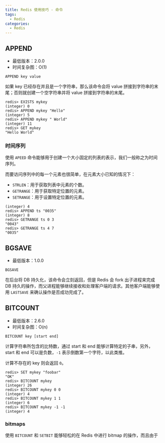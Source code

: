 ```yaml
---
title: Redis 使用技巧 - 命令
tags:
  - Redis
categories:
  - Redis
---
```


## APPEND

- 最低版本：2.0.0
- 时间复杂图：O(1)

```text
APPEND key value
```

如果 key 已经存在并且是一个字符串，那么该命令会将 value 拼接到字符串的末尾；否则就创建一个空字符串并将 value 拼接到字符串的末尾。

```shell
redis> EXISTS mykey
(integer) 0
redis> APPEND mykey "Hello"
(integer) 5
redis> APPEND mykey " World"
(integer) 11
redis> GET mykey
"Hello World"
```

### 时间序列

使用 `APEED` 命令能够用于创建一个大小固定的列表的表示，我们一般称之为时间序列。

而要访问序列中的每一个元素也很简单，在元素大小已知的情况下：

- `STRLEN`：用于获取列表中元素的个数。
- `GETRANGE`：用于获取特定位置的元素。
- `SETRANGE`：用于设置特定位置的元素。

```shell
(integer) 4
redis> APPEND ts "0035"
(integer) 8
redis> GETRANGE ts 0 3
"0043"
redis> GETRANGE ts 4 7
"0035"
```

## BGSAVE

- 最低版本：1.0.0

```text
BGSAVE
```

在后台将 DB 持久化，该命令会立刻返回，但是 Redis 会 fork 出子进程来完成 DB 持久的操作，而父进程能够继续接收和处理客户端的请求。其他客户端能够使用 `LASTSAVE` 来确认操作是否成功完成了。

## BITCOUNT

- 最低版本：2.6.0
- 时间复杂图：O(n)

```text
BITCOUNT key [start end]
```

计算字符串所包含的比特数，通过 start 和 end 能够计算特定的子串，另外，start 和 end 可以是负数，`-1` 表示倒数第一个字符，以此类推。

计算不存在的 key 则会返回 `0`。

```shell
redis> SET mykey "foobar"
"OK"
redis> BITCOUNT mykey
(integer) 26
redis> BITCOUNT mykey 0 0
(integer) 4
redis> BITCOUNT mykey 1 1
(integer) 6
redis> BITCOUNT mykey -1 -1
(integer) 4
```

### bitmaps

使用 `BITCOUNT` 和 `SETBIT` 能够轻松的在 Redis 中进行 bitmap 的操作，而且由于
